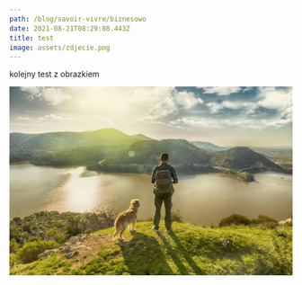 ```yaml
---
path: /blog/savoir-vivre/biznesowo
date: 2021-08-21T08:29:08.443Z
title: test
image: assets/zdjecie.png
---
```

kolejny test z obrazkiem

!['czlowiek_i_pies'](assets/man-walking-dog.jpg)